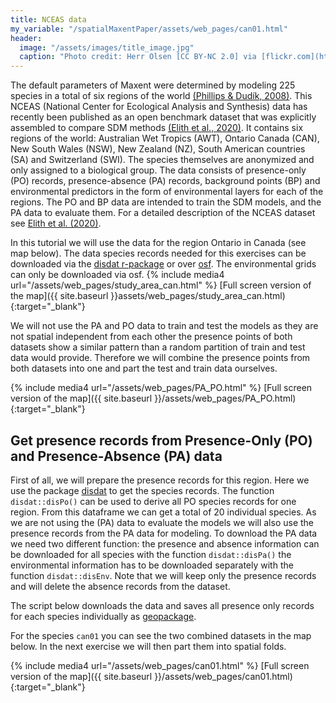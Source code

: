 ```yaml
---
title: NCEAS data
my_variable: "/spatialMaxentPaper/assets/web_pages/can01.html"
header:
  image: "/assets/images/title_image.jpg"
  caption: "Photo credit: Herr Olsen [CC BY-NC 2.0] via [flickr.com](https://www.flickr.com/photos/herrolsen/26966727587/)"
---
```

The default parameters of Maxent were determined by modeling 225 species in a total of six regions of the world [(Phillips & Dudík, 2008)]( https://doi.org/10.1111/j.0906-7590.2008.5203.x). This NCEAS (National Center for Ecological Analysis and Synthesis) data has recently been published as an open benchmark dataset that was explicitly assembled to compare SDM methods [(Elith et al., 2020)]( https://doi.org/10.17161/bi.v15i2.13384). 
It contains six regions of the world: Australian Wet Tropics (AWT), Ontario Canada (CAN), New South Wales (NSW), New Zealand (NZ), South American countries (SA) and Switzerland (SWI).  The species themselves are anonymized and only assigned to a biological group. The data consists of presence-only (PO) records, presence-absence (PA) records, background points (BP) and environmental predictors in the form of environmental layers for each of the regions. The PO and BP data are intended to train the SDM models, and the PA data to evaluate them. For a detailed description of the NCEAS dataset see [Elith et al. (2020)]( https://doi.org/10.17161/bi.v15i2.13384).

In this tutorial we will use the data for the region Ontario in Canada (see map below). The data species records needed for this exercises can be downloaded via the [disdat r-package]( https://cran.r-project.org/web/packages/disdat/index.html) or over [osf]( https://osf.io/kwc4v/). The environmental grids can only be downloaded via osf. 
{% include media4 url="/assets/web_pages/study_area_can.html" %} [Full screen version of the map]({{ site.baseurl }}assets/web_pages/study_area_can.html){:target="_blank"}


We will not use the PA and PO data to train and test the models as they are not spatial independent from each other the presence points of both datasets show a similar pattern than a random partition of train and test data would provide. Therefore we will combine the presence points from both datasets into one and part the test and train data ourselves.

{% include media4 url="/assets/web_pages/PA_PO.html" %} [Full screen version of the map]({{ site.baseurl }}/assets/web_pages/PA_PO.html){:target="_blank"}

## Get presence records from Presence-Only (PO) and Presence-Absence (PA) data

First of all, we will prepare the presence records for this region. Here we use the package [disdat]( https://cran.r-project.org/web/packages/disdat/index.html) to get the species records. The function `disdat::disPo()` can be used to derive all PO species records for one region. From this dataframe we can get a total of 20 individual species. As we are not using the (PA) data to evaluate the models we will also use the presence records from the PA data for modeling.  To download the PA data we need two different function: the presence and absence information can be downloaded for all species with the function `disdat::disPa()` the environmental information has to be downloaded separately with the function `disdat::disEnv`. Note that we will keep only the presence records and will delete the absence records from the dataset.

The script below downloads the data and saves all presence only records for each species individually as [geopackage]( https://de.wikipedia.org/wiki/GeoPackage).


<script src="https://gist.github.com/Baldl/1988b47add66c6b7029d7d42f6fb7f75.js"></script>



For the species `can01` you can see the two combined datasets in the map below. In the next exercise we will then part them into spatial folds. 

{% include media4 url="/assets/web_pages/can01.html" %} [Full screen version of the map]({{ site.baseurl }}/assets/web_pages/can01.html){:target="_blank"}


